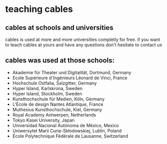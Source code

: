 # teaching cables

## cables at schools and universities

cables is used at more and more universities completly for free.
if you want to teach cables at yours and have any questions don't hesitate to contact us

## cables was used at those schools:

- Akademie für Theater und Digitalität, Dortmund, Germany
- Ecole Supérieure d'Ingénieurs Léonard de Vinci, France
- Hochschule Ostfalia, Salzgitter, Germany
- Hyper Island, Karlskrona, Sweden
- Hyper Island, Stockholm, Sweden
- Kunsthochschule für Medien, Köln, Germany
- L'École de design Nantes Atlantique, France
- Muthesius Kunsthochschule, Kiel, Germany
- Royal Academy Antwerpen, Netherlands
- Tokyo Kasei University, Japan
- Universidad Nacional Autónoma de México, Mexico
- Uniwersytet Marii Curie-Skłodowskiej, Lublin, Poland
- École Polytechnique Fédérale de Lausanne, Switzerland
